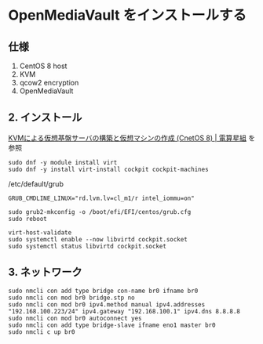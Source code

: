 # OpenMediaVault をインストールする

## 仕様

1. CentOS 8 host
2. KVM
3. qcow2 encryption
4. OpenMediaVault

## 2. インストール

[KVMによる仮想基盤サーバの構築と仮想マシンの作成 (CnetOS 8) | 電算星組](https://densan-hoshigumi.com/server/centos8-kvm-install)
を参照

~~~
sudo dnf -y module install virt
sudo dnf -y install virt-install cockpit cockpit-machines
~~~

/etc/default/grub
~~~
GRUB_CMDLINE_LINUX="rd.lvm.lv=cl_m1/r intel_iommu=on"
~~~

~~~
sudo grub2-mkconfig -o /boot/efi/EFI/centos/grub.cfg
sudo reboot
~~~

~~~
virt-host-validate
sudo systemctl enable --now libvirtd cockpit.socket
sudo systemctl status libvirtd cockpit.socket
~~~

## 3. ネットワーク

~~~
sudo nmcli con add type bridge con-name br0 ifname br0
sudo nmcli con mod br0 bridge.stp no
sudo nmcli con mod br0 ipv4.method manual ipv4.addresses "192.168.100.223/24" ipv4.gateway "192.168.100.1" ipv4.dns 8.8.8.8
sudo nmcli con mod br0 autoconnect yes
sudo nmcli con add type bridge-slave ifname eno1 master br0
sudo nmcli c up br0
~~~


